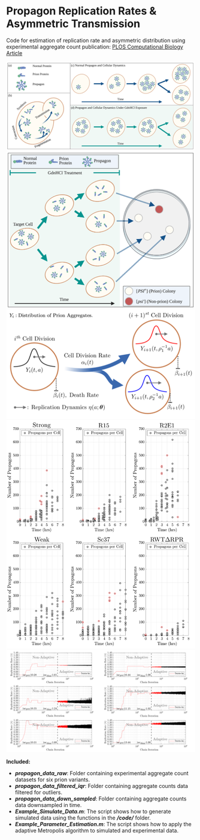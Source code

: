 # Propagon Replication Rates & Asymmetric Transmission
Code for estimation of replication rate and asymmetric distribution using experimental aggregate count 
publication: <a href="https://journals.plos.org/ploscompbiol/article?id=10.1371/journal.pcbi.1010107">PLOS Computational Biology Article</a>

<img src="figures/Fig0.png" alt="Prion Aggregate Replication Dynamics." width="550" />
<img src="figures/Fig1.png" alt="Prion Aggregate Count Experiments." width="550" />
<img src="figures/Fig2.png" alt="Diagram of Structured Model of Prion Aggregate Distribution." width="550" />
<img src="figures/Fig3.png" alt="Prion Aggregate Count for Six Prion Variants." width="550" />

<img src="figures/Fig4.png" alt="Prion replication rates estimation" width="550" />

<strong>Included:</strong>
<ul>
  <li><b><em>propagon_data_raw</em></b>: Folder containing experimental aggregate count datasets for six prion variants.<br></li>
  <li><b><em>propagon_data_filtered_iqr</em></b>: Folder containing aggregate counts data filtered for outliers.<br></li>
  <li><b><em>propagon_data_down_sampled</em></b>: Folder containing aggregate counts data downsampled in time.<br></li>
  <li><b><em>Example_Simulate_Data.m</em></b>: The script shows how to generate simulated data using the functions in the <b><em>/code/</em></b> folder.<br></li>
  <li><b><em>Example_Parameter_Estimation.m</em></b>: The script shows how to apply the adaptive Metropolis algorithm to simulated and experimental data.<br></li>
</ul>
